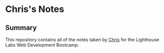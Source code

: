 # Chris's Notes

## Summary

This repository contains all of the notes taken by [Chris](https://github.com/chrismcanulty) for the Lighthouse Labs Web Development Bootcamp.
